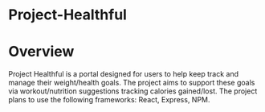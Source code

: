 # Project-Healthful

# Overview
Project Healthful is a portal designed for users to help keep track and manage their weight/health goals. The project aims to support these goals via workout/nutrition suggestions tracking calories gained/lost.
The project plans to use the following frameworks: React, Express, NPM.
